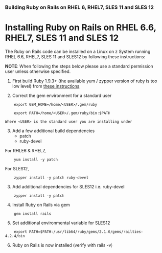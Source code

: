 ### Building Ruby on Rails on RHEL 6, RHEL7, SLES 11 and SLES 12

# Installing Ruby on Rails on RHEL 6.6, RHEL7, SLES 11 and SLES 12

The Ruby on Rails code can be installed on a Linux on z System running RHEL 6.6, RHEL7, SLES 11 and SLES12 by following these instructions:

**NOTE**: When following the steps below please use a standard
permission user unless otherwise specified.

1. First build Ruby 1.9.3+ (the available yum / zypper version of ruby is too low level) from [these instructions](https://github.com/linux-on-ibm-z/docs/wiki/Building-Ruby)

2. Correct the gem environment for a standard user
```
    export GEM_HOME=/home/<USER>/.gem/ruby

    export PATH=/home/<USER>/.gem/ruby/bin:$PATH
```
    Where <USER> is the standard user you are installing under

3. Add a few additional build dependencies
    * patch
    * ruby-devel
    
For RHLE6 & RHEL7,
```
    yum install -y patch
```
For SLES12,
```
    zypper install -y patch ruby-devel
```
3. Add additional dependencies for SLES12 i.e. ruby-devel
```
    zypper install -y patch
```

4. Install Ruby on Rails via gem
```       
    gem install rails
```
5. Set additional environmental variable for SLES12
```
    export PATH=$PATH:/usr/lib64/ruby/gems/2.1.0/gems/railties-4.2.4/bin
```
6. Ruby on Rails is now installed (verify with rails -v)
